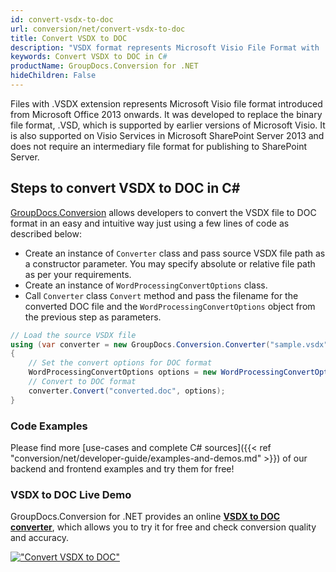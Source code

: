 ```yaml
---
id: convert-vsdx-to-doc
url: conversion/net/convert-vsdx-to-doc
title: Convert VSDX to DOC
description: "VSDX format represents Microsoft Visio File Format with .vsdx extension. Learn how to convert VSDX to DOC file programmatically in C# language using GroupDocs.Conversion for .NET library."
keywords: Convert VSDX to DOC in C#
productName: GroupDocs.Conversion for .NET
hideChildren: False
---
```


Files with .VSDX extension represents Microsoft Visio file format introduced from Microsoft Office 2013 onwards. It was developed to replace the binary file format, .VSD, which is supported by earlier versions of Microsoft Visio. It is also supported on Visio Services in Microsoft SharePoint Server 2013 and does not require an intermediary file format for publishing to SharePoint Server.

## Steps to convert VSDX to DOC in C#

[GroupDocs.Conversion](https://products.groupdocs.com/conversion/net) allows developers to convert the VSDX file to DOC format in an easy and intuitive way just using a few lines of code as described below:

* Create an instance of `Converter` class and pass source VSDX file path as a constructor parameter. You may specify absolute or relative file path as per your requirements. 
* Create an instance of `WordProcessingConvertOptions` class.
* Call `Converter` class `Convert` method and pass the filename for the converted DOC file and the `WordProcessingConvertOptions` object from the previous step as parameters.

```csharp
// Load the source VSDX file
using (var converter = new GroupDocs.Conversion.Converter("sample.vsdx"))
{
    // Set the convert options for DOC format
    WordProcessingConvertOptions options = new WordProcessingConvertOptions();
    // Convert to DOC format
    converter.Convert("converted.doc", options);
}
```

### Code Examples

Please find more [use-cases and complete C# sources]({{< ref "conversion/net/developer-guide/examples-and-demos.md" >}}) of our backend and frontend examples and try them for free!

### VSDX to DOC Live Demo

GroupDocs.Conversion for .NET provides an online [**VSDX to DOC converter**](https://products.groupdocs.app/conversion/vsdx-to-doc), which allows you to try it for free and check conversion quality and accuracy.

[!["Convert VSDX to DOC"](conversion/net/images/convert-vsdx-to-doc.png)](https://products.groupdocs.app/conversion/vsdx-to-doc)